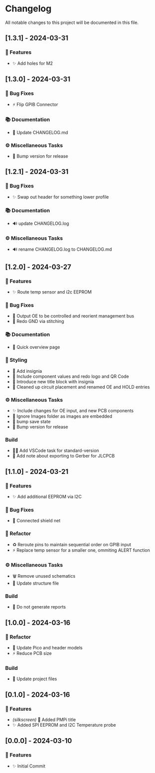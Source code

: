 # Changelog

All notable changes to this project will be documented in this file.

## [1.3.1] - 2024-03-31

### 🚀 Features

- :sparkles: Add holes for M2

## [1.3.0] - 2024-03-31

### 🐛 Bug Fixes

- :zap: Flip GPIB Connector

### 📚 Documentation

- :memo: Update CHANGELOG.md

### ⚙️ Miscellaneous Tasks

- :bookmark: Bump version for release

## [1.2.1] - 2024-03-31

### 🐛 Bug Fixes

- :sparkles: Swap out header for something lower profile

### 📚 Documentation

- :loud_sound: update CHANGELOG.log

### ⚙️ Miscellaneous Tasks

- :loud_sound: rename CHANGELOG.log to CHANGELOG.md

## [1.2.0] - 2024-03-27

### 🚀 Features

- :sparkles: Route temp sensor and i2c EEPROM

### 🐛 Bug Fixes

- :bug: Output OE to be controlled and reorient management bus
- :art: Redo GND via stitching

### 📚 Documentation

- :memo: Quick overview page

### 🎨 Styling

- :lipstick: Add insignia
- :art: Include component values and redo logo and QR Code
- :lipstick: Introduce new title block with insignia
- :art: Cleaned up circuit placement and renamed OE and HOLD entries

### ⚙️ Miscellaneous Tasks

- :sparkles: Include changes for OE input, and new PCB components
- :see_no_evil: Ignore Images folder as images are embedded
- :wrench: bump save state
- :bookmark: Bump version for release

### Build

- :technologist: Add VSCode task for standard-version
- :wrench: Add note about exporting to Gerber for JLCPCB

## [1.1.0] - 2024-03-21

### 🚀 Features

- :sparkles: Add additional EEPROM via I2C

### 🐛 Bug Fixes

- :bug: Connected shield net

### 🚜 Refactor

- :recycle: Reroute pins to maintain sequential order on GPIB input
- :zap: Replace temp sensor for a smaller one, ommiting ALERT function

### ⚙️ Miscellaneous Tasks

- :wastebasket: Remove unused schematics
- :wrench: Update structure file

### Build

- :wrench: Do not generate reports

## [1.0.0] - 2024-03-16

### 🚜 Refactor

- :bento: Update Pico and header models
- :zap: Reduce PCB size

### Build

- :wrench: Update project files

## [0.1.0] - 2024-03-16

### 🚀 Features

- *(silkscreen)* :art: Added PMPi title
- :sparkles: Added SPI EEPROM and I2C Temperature probe

## [0.0.0] - 2024-03-10

### 🚀 Features

- :sparkles: Initial Commit

<!-- generated by git-cliff -->
